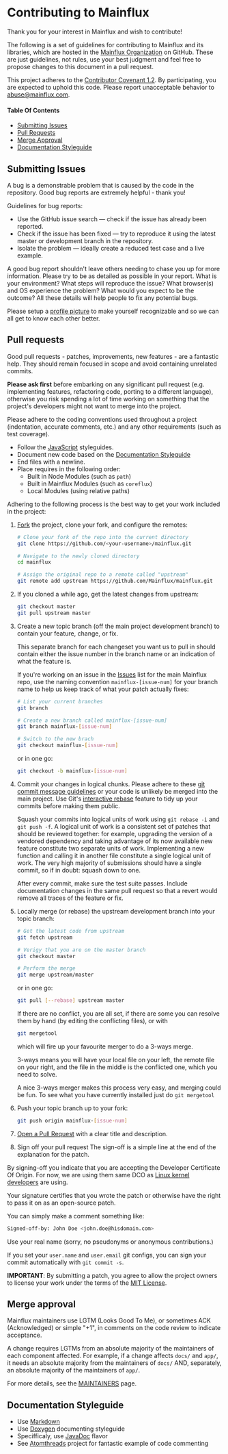 # Contributing to Mainflux

Thank you for your interest in Mainflux and wish to contribute!

The following is a set of guidelines for contributing to Mainflux and its libraries,
which are hosted in the [Mainflux Organization](https://github.com/Mainflux) on GitHub.
These are just guidelines, not rules, use your best judgment and feel free to
propose changes to this document in a pull request.

This project adheres to the [Contributor Covenant 1.2](http://contributor-covenant.org/version/1/2/0).
By participating, you are expected to uphold this code. Please report unacceptable behavior to [abuse@mainflux.com](mailto:abuse@mainflux.com).

#### Table Of Contents

* [Submitting Issues](#submitting-issues)
* [Pull Requests](#pull-requests)
* [Merge Approval](#merge-approval)
* [Documentation Styleguide](#documentation-styleguide)

## Submitting Issues

A bug is a demonstrable problem that is caused by the code in the repository. Good bug reports are extremely helpful - thank you!

Guidelines for bug reports:

 - Use the GitHub issue search — check if the issue has already been reported.
 - Check if the issue has been fixed — try to reproduce it using the latest master or development branch in the repository.
 - Isolate the problem — ideally create a reduced test case and a live example.

A good bug report shouldn't leave others needing to chase you up for more information. Please try to be as detailed as possible in your report. What is your environment? What steps will reproduce the issue? What browser(s) and OS experience the problem? What would you expect to be the outcome? All these details will help people to fix any potential bugs.

Please setup a [profile picture](https://help.github.com/articles/how-do-i-set-up-my-profile-picture)
  to make yourself recognizable and so we can all get to know each other better.

## Pull requests

Good pull requests - patches, improvements, new features - are a fantastic
help. They should remain focused in scope and avoid containing unrelated
commits.

**Please ask first** before embarking on any significant pull request (e.g.
implementing features, refactoring code, porting to a different language),
otherwise you risk spending a lot of time working on something that the
project's developers might not want to merge into the project.

Please adhere to the coding conventions used throughout a project (indentation,
accurate comments, etc.) and any other requirements (such as test coverage).

* Follow the [JavaScript](https://github.com/styleguide/javascript) styleguides.
* Document new code based on the [Documentation Styleguide](#documentation-styleguide)
* End files with a newline.
* Place requires in the following order:
    * Built in Node Modules (such as `path`)
    * Built in Mainflux Modules (such as `coreflux`)
    * Local Modules (using relative paths)

Adhering to the following process is the best way to get your work
included in the project:

1. [Fork](https://help.github.com/articles/fork-a-repo/) the project, clone your
   fork, and configure the remotes:

   ```bash
   # Clone your fork of the repo into the current directory
   git clone https://github.com/<your-username>/mainflux.git

   # Navigate to the newly cloned directory
   cd mainflux

   # Assign the original repo to a remote called "upstream"
   git remote add upstream https://github.com/Mainflux/mainflux.git
   ```

2. If you cloned a while ago, get the latest changes from upstream:

   ```bash
   git checkout master
   git pull upstream master
   ```

3. Create a new topic branch (off the main project development branch) to
   contain your feature, change, or fix.

   This separate branch for each changeset you want us to pull in should contain
   either the issue number in the branch name or an indication of what the feature is.

   If you're working on an issue in the [Issues](https://github.com/Mainflux/mainflux/issues) list for the main Mainflux repo, use the naming convention `mainflux-[issue-num]` for your branch name to help us keep track of what your patch actually fixes:

   ```bash
   # List your current branches
   git branch

   # Create a new branch called mainflux-[issue-num]
   git branch mainflux-[issue-num]

   # Switch to the new brach
   git checkout mainflux-[issue-num]
    ```
   or in one go:

   ```bash
   git checkout -b mainflux-[issue-num]
   ```

4. Commit your changes in logical chunks. Please adhere to these [git commit
   message guidelines](http://tbaggery.com/2008/04/19/a-note-about-git-commit-messages.html)
   or your code is unlikely be merged into the main project. Use Git's
   [interactive rebase](https://help.github.com/articles/about-git-rebase/)
   feature to tidy up your commits before making them public.

   Squash your commits into logical units of work using `git rebase -i` and `git push -f`.
   A logical unit of work is a consistent set of patches that should be reviewed together: for example, upgrading the version of a vendored dependency and taking advantage of its now available new feature constitute two separate units of work. Implementing a new function and calling it in another file constitute a single logical unit of work. The very high majority of submissions should have a single commit, so if in doubt: squash down to one.

   After every commit, make sure the test suite passes. Include documentation changes in the same pull request so that a revert would remove all traces of the feature or fix.

5. Locally merge (or rebase) the upstream development branch into your topic branch:

   ```bash
   # Get the latest code from upstream
   git fetch upstream
   
   # Verigy that you are on the master branch
   git checkout master
   
   # Perform the merge
   git merge upstream/master
   ```
   or in one go:
   
   ```bash
   git pull [--rebase] upstream master
   ```
   If there are no conflict, you are all set, if there are some you can resolve them by hand
   (by editing the conflicting files), or with
   
   ```bash
   git mergetool
   ```
   which will fire up your favourite merger to do a 3-ways merge.
   
   3-ways means you will have your local file on your left, the remote file on your right, and the file in the middle
   is the conflicted one, which you need to solve.
   
   A nice 3-ways merger makes this process very easy, and merging could be fun. To see what you have currently
   installed just do `git mergetool`

6. Push your topic branch up to your fork:

   ```bash
   git push origin mainflux-[issue-num]
   ```

7. [Open a Pull Request](https://help.github.com/articles/using-pull-requests/)
    with a clear title and description.

8. Sign off your pull request
 The sign-off is a simple line at the end of the explanation for the patch.

 By signing-off you indicate that you are accepting the Developer Certificate Of Origin. For now, we are using them same DCO as [Linux kernel developers](http://elinux.org/Developer_Certificate_Of_Origin) are using.

 Your signature certifies that you wrote the patch or otherwise have the right to pass it on as an open-source patch.

 You can simply make a comment something like:

 ```bash
 Signed-off-by: John Doe <john.doe@hisdomain.com>
 ```

 Use your real name (sorry, no pseudonyms or anonymous contributions.)

 If you set your `user.name` and `user.email` git configs, you can sign your commit automatically with `git commit -s`.

**IMPORTANT**: By submitting a patch, you agree to allow the project
owners to license your work under the terms of the [MIT License](LICENSE).

## Merge approval

Mainflux maintainers use LGTM (Looks Good To Me), or sometimes ACK (Acknowledged) or simple "+1",
in comments on the code review to indicate acceptance.

A change requires LGTMs from an absolute majority of the maintainers of each
component affected. For example, if a change affects `docs/` and `app/`, it
needs an absolute majority from the maintainers of `docs/` AND, separately, an
absolute majority of the maintainers of `app/`.

For more details, see the [MAINTAINERS](MAINTAINERS) page.

## Documentation Styleguide

* Use [Markdown](https://daringfireball.net/projects/markdown)
* Use [Doxygen](https://www.stack.nl/~dimitri/doxygen/manual/docblocks.html) documenting styleguide
* Specifficaly, use [JavaDoc](https://en.wikipedia.org/wiki/Javadoc) flavor
* See [Atomthreads](https://github.com/kelvinlawson/atomthreads/blob/master/kernel/atomkernel.c) project for fantastic example of code commenting
